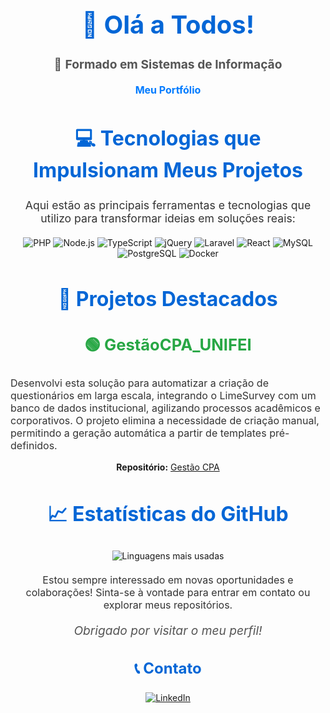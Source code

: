 <h1 align="center" style="color: #0366d6; font-size: 2.5rem;">👋 Olá a Todos!</h1>

<!-- Seção de Formação -->
<p align="center" style="font-size: 1.2rem; color: #555;">📝 <strong>Formado em Sistemas de Informação</strong></p>
<p align="center" style="font-size: 1rem; color: #444;">
  <a href="https://my-bio-profile.vercel.app/" target="_blank" style="color: #007BFF; text-decoration: none; font-weight: bold;">
    Meu Portfólio
  </a>
</p>

<!-- Seção Tecnologias -->
<h2 align="center" style="color: #0366d6; font-size: 2rem;">💻 Tecnologias que Impulsionam Meus Projetos</h2>
<p align="center" style="font-size: 1.1rem; color: #333;">Aqui estão as principais ferramentas e tecnologias que utilizo para transformar ideias em soluções reais:</p>

<!-- Linguagens e Ferramentas com ícones -->
<p align="center" style="margin: 20px 0;">
    <img src="https://img.shields.io/badge/PHP-777BB4?style=for-the-badge&logo=php&logoColor=white" alt="PHP">
    <img src="https://img.shields.io/badge/Node.js-339933?style=for-the-badge&logo=nodedotjs&logoColor=white" alt="Node.js">
    <img src="https://img.shields.io/badge/TypeScript-007ACC?style=for-the-badge&logo=typescript&logoColor=white" alt="TypeScript">
    <img src="https://img.shields.io/badge/jQuery-0769AD?style=for-the-badge&logo=jquery&logoColor=white" alt="jQuery">
    <img src="https://img.shields.io/badge/Laravel-FF2D20?style=for-the-badge&logo=laravel&logoColor=white" alt="Laravel">
    <img src="https://img.shields.io/badge/React-61DAFB?style=for-the-badge&logo=react&logoColor=white" alt="React">
    <img src="https://img.shields.io/badge/MySQL-4479A1?style=for-the-badge&logo=mysql&logoColor=white" alt="MySQL">
    <img src="https://img.shields.io/badge/PostgreSQL-4169E1?style=for-the-badge&logo=postgresql&logoColor=white" alt="PostgreSQL">
    <img src="https://img.shields.io/badge/Docker-2496ED?style=for-the-badge&logo=docker&logoColor=white" alt="Docker">
</p>

<!-- Projetos Destacados -->
<h2 align="center" style="color: #0366d6; font-size: 2rem;">🚀 Projetos Destacados</h2>

<!-- Projeto GestãoCPA_UNIFEI -->
<h3 align="center" style="color: #28a745; font-size: 1.6rem;">🟢 GestãoCPA_UNIFEI</h3>
<p style="font-size: 1rem; color: #333;">
    Desenvolvi esta solução para automatizar a criação de questionários em larga escala, integrando o LimeSurvey com um banco de dados institucional, agilizando processos acadêmicos e corporativos. O projeto elimina a necessidade de criação manual, permitindo a geração automática a partir de templates pré-definidos.
</p>
<p align="center">
    <strong>Repositório:</strong> <a href="https://gestaocpa.unifei.edu.br/">Gestão CPA</a>
</p>

<!-- Estatísticas do GitHub -->
<h2 align="center" style="color: #0366d6; font-size: 2rem;">📈 Estatísticas do GitHub</h2>
<p align="center" style="margin: 20px 0;">
    <img src="https://github-readme-stats.vercel.app/api/top-langs/?username=tulioalvesss&theme=radical" alt="Linguagens mais usadas">
</p>

<p align="center" style="font-size: 1rem; color: #333;">
    Estou sempre interessado em novas oportunidades e colaborações! Sinta-se à vontade para entrar em contato ou explorar meus repositórios.
</p>

<!-- Agradecimento -->
<p align="center" style="font-size: 1.2rem; font-style: italic; color: #555;">Obrigado por visitar o meu perfil!</p>

<!-- Contato -->
<h3 align="center" style="font-size: 1.5rem; color: #0366d6;">📞 Contato</h3>
<p align="center" style="margin: 20px 0;">
    <a href="https://br.linkedin.com/in/tulio-caio-freire-alves-896544206">
        <img src="https://img.shields.io/badge/LinkedIn-0A66C2?style=for-the-badge&logo=linkedin&logoColor=white" alt="LinkedIn">
    </a>
</p>

